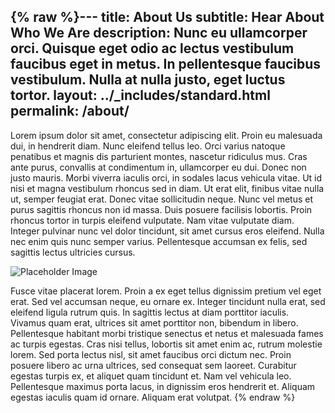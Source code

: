 {% raw %}---
title: About Us
subtitle: Hear About Who We Are
description: Nunc eu ullamcorper orci. Quisque eget odio ac lectus vestibulum faucibus eget in metus. In pellentesque faucibus vestibulum. Nulla at nulla justo, eget luctus tortor.
layout: ../_includes/standard.html
permalink: /about/
---

Lorem ipsum dolor sit amet, consectetur adipiscing elit. Proin eu malesuada dui, in hendrerit diam. Nunc eleifend tellus leo. Orci varius natoque penatibus et magnis dis parturient montes, nascetur ridiculus mus. Cras ante purus, convallis at condimentum in, ullamcorper eu dui. Donec non justo mauris. Morbi viverra iaculis orci, in sodales lacus vehicula vitae. Ut id nisi et magna vestibulum rhoncus sed in diam. Ut erat elit, finibus vitae nulla ut, semper feugiat erat. Donec vitae sollicitudin neque. Nunc vel metus et purus sagittis rhoncus non id massa. Duis posuere facilisis lobortis. Proin rhoncus tortor in turpis eleifend vulputate. Nam vitae vulputate diam. Integer pulvinar nunc vel dolor tincidunt, sit amet cursus eros eleifend. Nulla nec enim quis nunc semper varius. Pellentesque accumsan ex felis, sed sagittis lectus ultricies cursus.

![Placeholder Image](https://www.mapix.com/wp-content/uploads/2018/04/1200x400.png)

Fusce vitae placerat lorem. Proin a ex eget tellus dignissim pretium vel eget erat. Sed vel accumsan neque, eu ornare ex. Integer tincidunt nulla erat, sed eleifend ligula rutrum quis. In sagittis lectus at diam porttitor iaculis. Vivamus quam erat, ultrices sit amet porttitor non, bibendum in libero. Pellentesque habitant morbi tristique senectus et netus et malesuada fames ac turpis egestas. Cras nisi tellus, lobortis sit amet enim ac, rutrum molestie lorem. Sed porta lectus nisl, sit amet faucibus orci dictum nec. Proin posuere libero ac urna ultrices, sed consequat sem laoreet. Curabitur egestas turpis ex, et aliquet quam tincidunt et. Nam vel vehicula leo. Pellentesque maximus porta lacus, in dignissim eros hendrerit et. Aliquam egestas iaculis quam id ornare. Aliquam erat volutpat.
{% endraw %}

